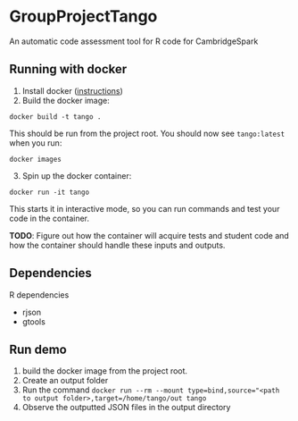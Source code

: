 # GroupProjectTango
An automatic code assessment tool for R code for CambridgeSpark

## Running with docker

1. Install docker ([instructions](https://phoenixnap.com/kb/how-to-install-docker-on-ubuntu-18-04))
2. Build the docker image:
```
docker build -t tango .
```
This should be run from the project root. You should now see `tango:latest` when you run:
```
docker images
```
3. Spin up the docker container:
```
docker run -it tango
```
This starts it in interactive mode, so you can run commands and test your code in the container.

**TODO**: Figure out how the container will acquire tests and student code and how the container should handle these inputs and outputs.

## Dependencies
R dependencies
 - rjson
 - gtools

## Run demo
1. build the docker image from the project root.
2. Create an output folder
3. Run the command `docker run --rm --mount type=bind,source="<path to output folder>,target=/home/tango/out tango`
4. Observe the outputted JSON files in the output directory
